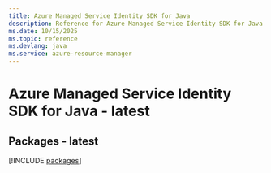 ```yaml
---
title: Azure Managed Service Identity SDK for Java
description: Reference for Azure Managed Service Identity SDK for Java
ms.date: 10/15/2025
ms.topic: reference
ms.devlang: java
ms.service: azure-resource-manager
---
```

# Azure Managed Service Identity SDK for Java - latest
## Packages - latest
[!INCLUDE [packages](managed-service-identity-index.md)]